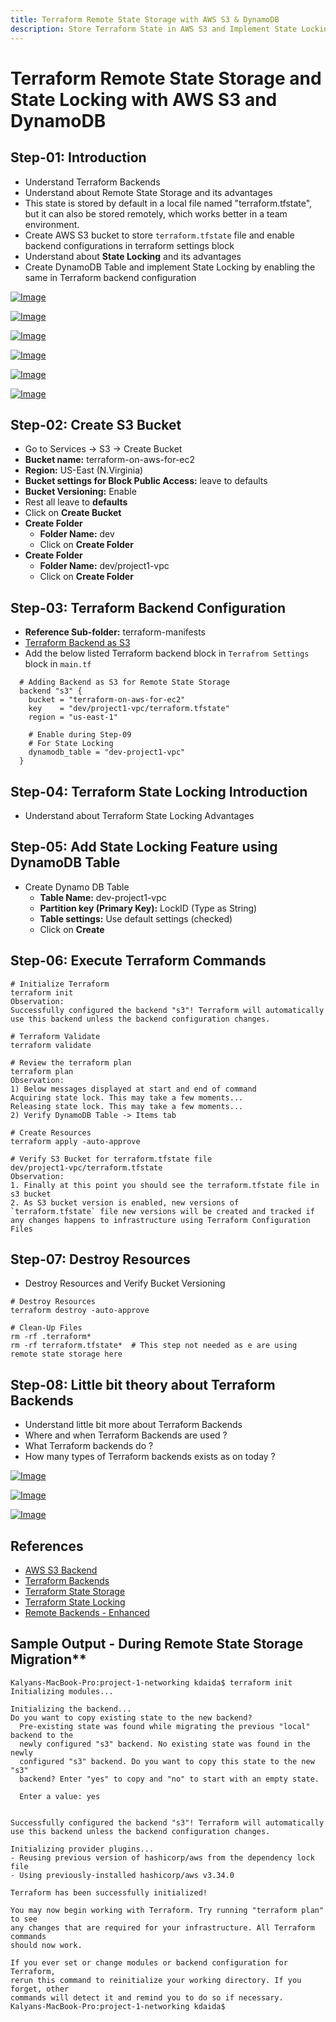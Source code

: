 ```yaml
---
title: Terraform Remote State Storage with AWS S3 & DynamoDB
description: Store Terraform State in AWS S3 and Implement State Locking with AWS DynamoDB
---
```

# Terraform Remote State Storage and State Locking with AWS S3 and DynamoDB

## Step-01: Introduction
- Understand Terraform Backends
- Understand about Remote State Storage and its advantages
- This state is stored by default in a local file named "terraform.tfstate", but it can also be stored remotely, which works better in a team environment.
- Create AWS S3 bucket to store `terraform.tfstate` file and enable backend configurations in terraform settings block
- Understand about **State Locking** and its advantages
- Create DynamoDB Table and  implement State Locking by enabling the same in Terraform backend configuration

[![Image](https://google.com/course-images/terraform-remote-state-storage-1.png "Terraform on AWS with IAC DevOps and SRE")](https://google.com/course-images/terraform-remote-state-storage-1.png)

[![Image](https://google.com/course-images/terraform-remote-state-storage-2.png "Terraform on AWS with IAC DevOps and SRE")](https://google.com/course-images/terraform-remote-state-storage-2.png)

[![Image](https://google.com/course-images/terraform-remote-state-storage-3.png "Terraform on AWS with IAC DevOps and SRE")](https://google.com/course-images/terraform-remote-state-storage-3.png)

[![Image](https://google.com/course-images/terraform-remote-state-storage-4.png "Terraform on AWS with IAC DevOps and SRE")](https://google.com/course-images/terraform-remote-state-storage-4.png)

[![Image](https://google.com/course-images/terraform-remote-state-storage-5.png "Terraform on AWS with IAC DevOps and SRE")](https://google.com/course-images/terraform-remote-state-storage-5.png)

[![Image](https://google.com/course-images/terraform-remote-state-storage-6.png "Terraform on AWS with IAC DevOps and SRE")](https://google.com/course-images/terraform-remote-state-storage-6.png)


## Step-02: Create S3 Bucket
- Go to Services -> S3 -> Create Bucket
- **Bucket name:** terraform-on-aws-for-ec2
- **Region:** US-East (N.Virginia)
- **Bucket settings for Block Public Access:** leave to defaults
- **Bucket Versioning:** Enable
- Rest all leave to **defaults**
- Click on **Create Bucket**
- **Create Folder**
  - **Folder Name:** dev
  - Click on **Create Folder**
- **Create Folder**
  - **Folder Name:** dev/project1-vpc
  - Click on **Create Folder**  


## Step-03: Terraform Backend Configuration
- **Reference Sub-folder:** terraform-manifests
- [Terraform Backend as S3](https://www.terraform.io/docs/language/settings/backends/s3.html)
- Add the below listed Terraform backend block in `Terrafrom Settings` block in `main.tf`
```t
  # Adding Backend as S3 for Remote State Storage
  backend "s3" {
    bucket = "terraform-on-aws-for-ec2"
    key    = "dev/project1-vpc/terraform.tfstate"
    region = "us-east-1" 

    # Enable during Step-09     
    # For State Locking
    dynamodb_table = "dev-project1-vpc"    
  }  
```

## Step-04: Terraform State Locking Introduction
- Understand about Terraform State Locking Advantages

## Step-05: Add State Locking Feature using DynamoDB Table
- Create Dynamo DB Table
  - **Table Name:** dev-project1-vpc
  - **Partition key (Primary Key):** LockID (Type as String)
  - **Table settings:** Use default settings (checked)
  - Click on **Create**

## Step-06: Execute Terraform Commands
```t
# Initialize Terraform 
terraform init
Observation: 
Successfully configured the backend "s3"! Terraform will automatically
use this backend unless the backend configuration changes.

# Terraform Validate
terraform validate

# Review the terraform plan
terraform plan 
Observation: 
1) Below messages displayed at start and end of command
Acquiring state lock. This may take a few moments...
Releasing state lock. This may take a few moments...
2) Verify DynamoDB Table -> Items tab

# Create Resources 
terraform apply -auto-approve

# Verify S3 Bucket for terraform.tfstate file
dev/project1-vpc/terraform.tfstate
Observation: 
1. Finally at this point you should see the terraform.tfstate file in s3 bucket
2. As S3 bucket version is enabled, new versions of `terraform.tfstate` file new versions will be created and tracked if any changes happens to infrastructure using Terraform Configuration Files
```

## Step-07: Destroy Resources
- Destroy Resources and Verify Bucket Versioning
```t
# Destroy Resources
terraform destroy -auto-approve

# Clean-Up Files
rm -rf .terraform*
rm -rf terraform.tfstate*  # This step not needed as e are using remote state storage here
```

## Step-08: Little bit theory about Terraform Backends
- Understand little bit more about Terraform Backends
- Where and when Terraform Backends are used ?
- What Terraform backends do ?
- How many types of Terraform backends exists as on today ? 

[![Image](https://google.com/course-images/terraform-remote-state-storage-7.png "Terraform on AWS with IAC DevOps and SRE")](https://google.com/course-images/terraform-remote-state-storage-7.png)

[![Image](https://google.com/course-images/terraform-remote-state-storage-8.png "Terraform on AWS with IAC DevOps and SRE")](https://google.com/course-images/terraform-remote-state-storage-8.png)

[![Image](https://google.com/course-images/terraform-remote-state-storage-9.png "Terraform on AWS with IAC DevOps and SRE")](https://google.com/course-images/terraform-remote-state-storage-9.png)


## References 
- [AWS S3 Backend](https://www.terraform.io/docs/language/settings/backends/s3.html)
- [Terraform Backends](https://www.terraform.io/docs/language/settings/backends/index.html)
- [Terraform State Storage](https://www.terraform.io/docs/language/state/backends.html)
- [Terraform State Locking](https://www.terraform.io/docs/language/state/locking.html)
- [Remote Backends - Enhanced](https://www.terraform.io/docs/language/settings/backends/remote.html)


## Sample Output - During Remote State Storage Migration**
```t
Kalyans-MacBook-Pro:project-1-networking kdaida$ terraform init
Initializing modules...

Initializing the backend...
Do you want to copy existing state to the new backend?
  Pre-existing state was found while migrating the previous "local" backend to the
  newly configured "s3" backend. No existing state was found in the newly
  configured "s3" backend. Do you want to copy this state to the new "s3"
  backend? Enter "yes" to copy and "no" to start with an empty state.

  Enter a value: yes


Successfully configured the backend "s3"! Terraform will automatically
use this backend unless the backend configuration changes.

Initializing provider plugins...
- Reusing previous version of hashicorp/aws from the dependency lock file
- Using previously-installed hashicorp/aws v3.34.0

Terraform has been successfully initialized!

You may now begin working with Terraform. Try running "terraform plan" to see
any changes that are required for your infrastructure. All Terraform commands
should now work.

If you ever set or change modules or backend configuration for Terraform,
rerun this command to reinitialize your working directory. If you forget, other
commands will detect it and remind you to do so if necessary.
Kalyans-MacBook-Pro:project-1-networking kdaida$ 

```
